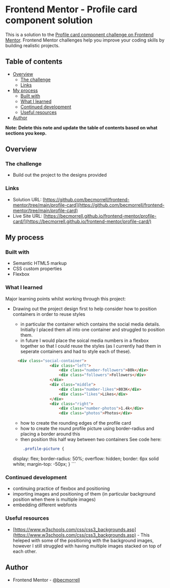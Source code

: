 # Frontend Mentor - Profile card component solution

This is a solution to the [Profile card component challenge on Frontend Mentor](https://www.frontendmentor.io/challenges/profile-card-component-cfArpWshJ). Frontend Mentor challenges help you improve your coding skills by building realistic projects. 

## Table of contents

- [Overview](#overview)
  - [The challenge](#the-challenge)
  - [Links](#links)
- [My process](#my-process)
  - [Built with](#built-with)
  - [What I learned](#what-i-learned)
  - [Continued development](#continued-development)
  - [Useful resources](#useful-resources)
- [Author](#author)


**Note: Delete this note and update the table of contents based on what sections you keep.**

## Overview

### The challenge

- Build out the project to the designs provided

### Links

- Solution URL: [https://github.com/becmorrell/frontend-mentor/tree/main/profile-card](https://github.com/becmorrell/frontend-mentor/tree/main/profile-card)
- Live Site URL: [https://becmorrell.github.io/frontend-mentor/profile-card/](https://becmorrell.github.io/frontend-mentor/profile-card/)

## My process

### Built with

- Semantic HTML5 markup
- CSS custom properties
- Flexbox


### What I learned

Major learning points whilst working through this project:

- Drawing out the project design first to help consider how to position containers in order to reuse styles
    - in particular the container which contains the social media details. Initially I placed them all into one container and struggled to position them.
    - in future I would place the soical media numbers in a flexbox together so that I could reuse the styles (as I currently had them in seperate containers and had to style each of these).

    ```html
      <div class="social-container">
                    <div class="left">
                        <div class="number-followers">80k</div>
                        <div class="followers">Followers</div>
                    </div>
                    <div class="middle">
                        <div class="number-likes">803K</div>
                        <div class="likes">Likes</div>
                    </div>
                    <div class="right">
                        <div class="number-photos">1.4k</div>
                        <div class="photos">Photos</div>
    ```
  
    - how to create the rounding edges of the profile card
    - how to create the round profile picture using border-radius and placing a border around this 
    - then position this half way between two containers 
    See code here:
      ```css
       .profile-picture {
    display: flex;
    border-radius: 50%;
    overflow: hidden;
    border: 6px solid white;
    margin-top: -50px; 
    }
      ```

### Continued development

- continuing practice of flexbox and positioning 
- importing images and positioning of them (in particular background position when there is multiple images)
- embedding different webfonts 


### Useful resources

- [https://www.w3schools.com/css/css3_backgrounds.asp](https://www.w3schools.com/css/css3_backgrounds.asp) - This heleped with some of the positioning with the background images, however I still struggled with having multiple images stacked on top of each other.


## Author

- Frontend Mentor - [@becmorrell](https://www.frontendmentor.io/profile/becmorrell)

